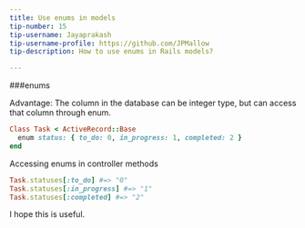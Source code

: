 ```yaml
---
title: Use enums in models
tip-number: 15
tip-username: Jayaprakash
tip-username-profile: https://github.com/JPMallow
tip-description: How to use enums in Rails models?

---
```


###enums

Advantage:
The column in the database can be integer type, but can access that column through enum.

```ruby
Class Task < ActiveRecord::Base
  enum status: { to_do: 0, in_progress: 1, completed: 2 }
end
```

Accessing enums in controller methods

```ruby
Task.statuses[:to_do] #=> "0"
Task.statuses[:in_progress] #=> "1"
Task.statuses[:completed] #=> "2"
```

I hope this is useful.
